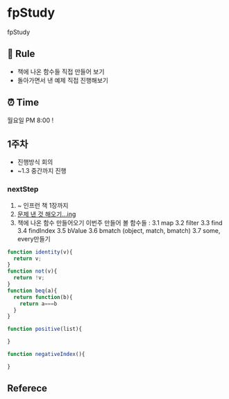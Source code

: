 # fpStudy
fpStudy

## 📌 Rule

- 책에 나온 함수들 직접 만들어 보기 
- 돌아가면서 낸 예제 직접 진행해보기 

## ⏰ Time 

월요일 PM 8:00 !


## 1주차

* 진행방식 회의 
* ~1.3 중간까지 진행 

### nextStep 

1. ~ 인프런 책 1장까지
2. [문제 낸 것 해오기...ing](https://gist.github.com/amorfati0310/7563143758a6f3f15263ac619291e9d6)
3. 책에 나온 함수 만들어오기 이번주 만들어 볼 함수들 : 
3.1 map 
3.2 filter
3.3 find 
3.4 findIndex
3.5 bValue 
3.6 bmatch (object, match, bmatch)
3.7 some, every만들기 
```javascript
function identity(v){
  return v;
}
function not(v){
  return !v;
}
function beq(a){
  return function(b){
    return a===b
  }
}

function positive(list){

}

function negativeIndex(){

}

```

## Referece 
